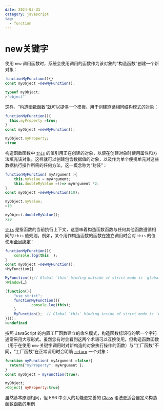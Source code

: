 ```yaml
---
date: 2024-03-31
category: javascript
tag:
  - function
---
```

# new关键字

使用 `new` 调用函数时，系统会使用调用的函数作为该对象的“构造函数”创建一个新对象：

```javascript
functionMyFunction(){}
const myObject =newMyFunction();

typeof myObject;
>"object"`
```

这样，“构造函数函数”就可以提供一个模板，用于创建遵循相同结构模式的对象：

```javascript
functionMyFunction(){
  this.myProperty =true;
}
const myObject =newMyFunction();

myObject.myProperty;
>true
```

构造函数函数中 [`this`](/web/javascript/functions/this) 的值引用正在创建的对象，以便在创建对象时使用属性和方法填充该对象。这样就可以创建包含数据值的对象，以及作为单个便携单元对这些数据执行操作所需的任何方法，这一概念称为“封装”：

```javascript
functionMyFunction( myArgument ){
    this.myValue = myArgument;
    this.doubleMyValue =()=> myArgument *2;
}
const myObject =newMyFunction(10);

myObject.myValue;
>10

myObject.doubleMyValue();
>20
```

[`this`](/web/javascript/functions/this) 是指函数的当前执行上下文，这意味着构造函数函数与任何其他函数遵循相同的 `this` 值规则。例如，某个用作构造函数的函数在独立调用时会对 `this` 的值使用[全局绑定](/web/javascript/functions/this#global-binding)：

```javascript
functionMyFunction(){
    console.log(this  );
}
const myObject =newMyFunction();
>MyFunction{}

MyFunction();// Global `this` binding outside of strict mode is `globalThis`
>Window{…}

(function(){
    "use strict";
    functionMyFunction(){
            console.log(this);
    }
    MyFunction();  // Global `this` binding inside of strict mode is `undefined`
}());
>undefined
```

按照 JavaScript 的内置工厂函数建立的命名模式，构造函数标识符的第一个字符通常采用大写形式。虽然您有时会看到这两个术语可以互换使用，但构造函数函数（用于在使用 `new` 关键字调用时对新构造的对象执行操作的函数）与“工厂函数”不同，“工厂函数”在正常调用时会明确 [`return`](/web/javascript/functions/return) 一个对象：

```javascript
function myFunction( myArgument =false){
  return{"myProperty": myArgument };
}
const myObject = myFunction(true);

myObject;
>Object{ myProperty:true}
```

虽然基本原则相同，但 ES6 中引入的功能更完善的 [Class](/web/javascript/classes) 语法更适合自定义构造函数函数的用例
